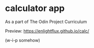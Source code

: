 # calculator app

As a part of The Odin Project Curriculum

Preview: https://enlightflux.github.io/calc/

(w-i-p somehow)
